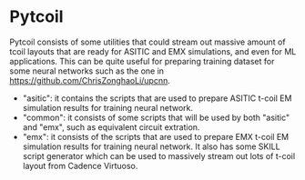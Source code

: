 # Pytcoil

Pytcoil consists of some utilities that could stream out massive amount of tcoil layouts that are ready for ASITIC and EMX simulations, and even for ML applications. This can be quite useful for preparing training dataset for some neural networks such as the one in https://github.com/ChrisZonghaoLi/upcnn.

- "asitic": it contains the scripts that are used to prepare ASITIC t-coil EM simulation results for training neural network.
- "common": it consists of some scripts that will be used by both "asitic" and "emx", such as equivalent circuit extration. 
- "emx": it consists of the scripts that are used to prepare EMX t-coil EM simulation results for training neural network. It also has some SKILL script generator which can be used to massively stream out lots of t-coil layout from Cadence Virtuoso.

